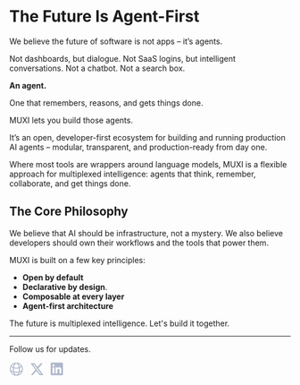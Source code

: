 # The Future Is Agent-First

We believe the future of software is not apps – it’s agents.

Not dashboards, but dialogue.
Not SaaS logins, but intelligent conversations.
Not a chatbot. Not a search box.

**An agent.**

One that remembers, reasons, and gets things done.

MUXI lets you build those agents.

It’s an open, developer-first ecosystem for building and running production AI agents – modular, transparent, and production-ready from day one.

Where most tools are wrappers around language models, MUXI is a flexible approach for multiplexed intelligence: agents that think, remember, collaborate, and get things done.

## The Core Philosophy

We believe that AI should be infrastructure, not a mystery. We also believe developers should own their workflows and the tools that power them.

MUXI is built on a few key principles:

- **Open by default**
- **Declarative by design**.
- **Composable at every layer**
- **Agent-first architecture**

The future is multiplexed intelligence.
Let's build it together.

---

Follow us for updates.

<p>
  <a href="https://muxi.ai"><img height="25" src="./icons/website.svg" alt="MUXI's Website" title="MUXI's Website"></a>
  &nbsp;
   <a href="https://twitter.com/muxi_ai"><img height="25" src="./icons/x.svg" alt="MUXI on X/Twitter" title="MUXI on X/Twitter"></a>
  &nbsp;
  <a href="https://www.linkedin.com/company/muxi-ai/"><img height="26" src="./icons/linkedin.svg" alt="MUXI on LinkedIn" title="MUXI on LinkedIn"></a>
</p>
